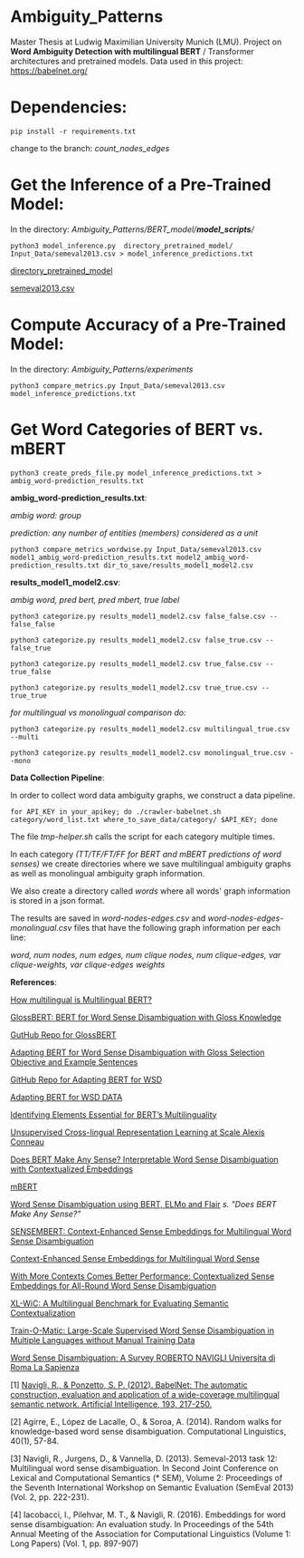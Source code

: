 # Ambiguity_Patterns

Master Thesis at Ludwig Maximilian University Munich (LMU). Project on **Word Ambiguity Detection with multilingual BERT** / Transformer architectures and pretrained models.  Data used in this project: https://babelnet.org/

# Dependencies:

```pip install -r requirements.txt```

change to the branch: *count_nodes_edges*


# Get the Inference of a Pre-Trained Model:

In the directory: *Ambiguity_Patterns/BERT_model/__model_scripts__/*

```python3 model_inference.py  directory_pretrained_model/  Input_Data/semeval2013.csv > model_inference_predictions.txt```


[directory_pretrained_model](https://entuedu-my.sharepoint.com/personal/boonpeng001_e_ntu_edu_sg/_layouts/15/onedrive.aspx?id=%2Fpersonal%2Fboonpeng001%5Fe%5Fntu%5Fedu%5Fsg%2FDocuments%2FBERT%2DWSD%2Fmodel&originalPath=aHR0cHM6Ly9lbnR1ZWR1LW15LnNoYXJlcG9pbnQuY29tLzpmOi9nL3BlcnNvbmFsL2Jvb25wZW5nMDAxX2VfbnR1X2VkdV9zZy9FZ3B0NzdFYW1ncEVsOXNPOTBGc3RyWUI1cHMxTzB2c0hVQTRGZnB6ZlZqNnZBP3J0aW1lPVhINnl3bkV5MlVn)

[semeval2013.csv](https://entuedu-my.sharepoint.com/personal/boonpeng001_e_ntu_edu_sg/_layouts/15/onedrive.aspx?originalPath=aHR0cHM6Ly9lbnR1ZWR1LW15LnNoYXJlcG9pbnQuY29tLzpmOi9nL3BlcnNvbmFsL2Jvb25wZW5nMDAxX2VfbnR1X2VkdV9zZy9Fc2RGQ1doQXdpNU90MEl0Qk9TazNVRUJLOEZVd2xNU2lfalNyQk42RnJHcWh3P3J0aW1lPUNURkY2WEV5MlVn&id=%2Fpersonal%2Fboonpeng001%5Fe%5Fntu%5Fedu%5Fsg%2FDocuments%2FBERT%2DWSD%2Fdata%2Ftest)

# Compute Accuracy of a Pre-Trained Model:

In the directory: *Ambiguity_Patterns/experiments*

```python3 compare_metrics.py Input_Data/semeval2013.csv model_inference_predictions.txt```


# Get Word Categories of BERT vs. mBERT

```python3 create_preds_file.py model_inference_predictions.txt > ambig_word-prediction_results.txt```

__ambig_word-prediction_results.txt__:

*ambig word:  group*

*prediction:  any number of entities (members) considered as a unit*


```python3 compare_metrics_wordwise.py Input_Data/semeval2013.csv model1_ambig_word-prediction_results.txt model2_ambig_word-prediction_results.txt dir_to_save/results_model1_model2.csv```

__results_model1_model2.csv__:

*ambig word, pred bert, pred mbert, true label*

```python3 categorize.py results_model1_model2.csv false_false.csv --false_false```

```python3 categorize.py results_model1_model2.csv false_true.csv --false_true```

```python3 categorize.py results_model1_model2.csv true_false.csv --true_false```

```python3 categorize.py results_model1_model2.csv true_true.csv --true_true```

*for multilingual vs monolingual comparison do:*

```python3 categorize.py results_model1_model2.csv multilingual_true.csv --multi```

```python3 categorize.py results_model1_model2.csv monolingual_true.csv --mono```


**Data Collection Pipeline**:

In order to collect word data ambiguity graphs, we construct a data pipeline.

```for API_KEY in your_apikey; do ./crawler-babelnet.sh category/word_list.txt where_to_save_data/category/ $API_KEY; done```


The file *tmp-helper.sh* calls the script for each category multiple times.

In each category *(TT/TF/FT/FF for BERT and mBERT predictions of word senses)* we create directories where we save multilingual ambiguity graphs as well as monolingual ambiguity graph information.

We also create a directory called *words* where all words' graph information is stored in a json format.

The results are saved in *word-nodes-edges.csv* and *word-nodes-edges-monolingual.csv* files that have the following graph information per each line:

*word, num nodes, num edges, num clique nodes, num clique-edges, var clique-weights, var clique-edges weights*


**References**:

[How multilingual is Multilingual BERT?](http://www.dhgarrette.com/papers/pires_multilingual_bert_acl2019.pdf)

[GlossBERT: BERT for Word Sense Disambiguation with Gloss Knowledge](https://arxiv.org/pdf/1908.07245.pdf)

[GutHub Repo for GlossBERT](https://github.com/HSLCY/GlossBERT)

[Adapting BERT for Word Sense Disambiguation with Gloss Selection Objective and Example Sentences](https://arxiv.org/abs/2009.11795)

[GitHub Repo for Adapting BERT for WSD](https://github.com/BPYap/BERT-WSD)

[Adapting BERT for WSD DATA](https://entuedu-my.sharepoint.com/personal/boonpeng001_e_ntu_edu_sg/_layouts/15/onedrive.aspx?originalPath=aHR0cHM6Ly9lbnR1ZWR1LW15LnNoYXJlcG9pbnQuY29tLzpmOi9nL3BlcnNvbmFsL2Jvb25wZW5nMDAxX2VfbnR1X2VkdV9zZy9Fc2RGQ1doQXdpNU90MEl0Qk9TazNVRUJLOEZVd2xNU2lfalNyQk42RnJHcWh3P3J0aW1lPWtnbF9tRF83MkVn&id=%2Fpersonal%2Fboonpeng001%5Fe%5Fntu%5Fedu%5Fsg%2FDocuments%2FBERT%2DWSD%2Fdata)

[Identifying Elements Essential for BERT’s Multilinguality](https://arxiv.org/pdf/2005.00396.pdf)

[Unsupervised Cross-lingual Representation Learning at Scale Alexis Conneau](https://www.aclweb.org/anthology/2020.acl-main.747.pdf)

[Does BERT Make Any Sense? Interpretable Word Sense Disambiguation with Contextualized Embeddings](https://www.inf.uni-hamburg.de/en/inst/ab/lt/publications/2019-wiedemannetal-bert-sense.pdf)

[mBERT](https://github.com/google-research/bert/blob/master/multilingual.md)

[Word Sense Disambiguation using BERT, ELMo and Flair](https://github.com/uhh-lt/bert-sense) _s. "Does BERT Make Any Sense?"_

[SENSEMBERT: Context-Enhanced Sense Embeddings for Multilingual Word Sense Disambiguation](http://sensembert.org/resources/scarlini_etal_aaai2020.pdf)

[Context-Enhanced Sense Embeddings for Multilingual Word Sense](http://sensembert.org/)

[With More Contexts Comes Better Performance: Contextualized Sense Embeddings for All-Round Word Sense Disambiguation](https://www.aclweb.org/anthology/2020.emnlp-main.285.pdf)

[XL-WiC: A Multilingual Benchmark for Evaluating Semantic Contextualization](https://arxiv.org/pdf/2010.06478.pdf)

[Train-O-Matic: Large-Scale Supervised Word Sense Disambiguation in Multiple Languages without Manual Training Data](https://www.aclweb.org/anthology/D17-1008.pdf)

[Word Sense Disambiguation: A Survey ROBERTO NAVIGLI Universita di Roma La Sapienza](http://wwwusers.di.uniroma1.it/~navigli/pubs/ACM_Survey_2009_Navigli.pdf)

[1] [Navigli, R., & Ponzetto, S. P. (2012). BabelNet: The automatic
construction, evaluation and application of a wide-coverage multilingual
semantic network. Artificial Intelligence, 193, 217-250.](http://wwwusers.di.uniroma1.it/~navigli/pubs/AIJ_2012_Navigli_Ponzetto.pdf)

[2] Agirre, E., López de Lacalle, O., & Soroa, A. (2014). Random walks
for knowledge-based word sense disambiguation. Computational
Linguistics, 40(1), 57-84.

[3] Navigli, R., Jurgens, D., & Vannella, D. (2013). Semeval-2013 task
12: Multilingual word sense disambiguation. In Second Joint Conference
on Lexical and Computational Semantics (* SEM), Volume 2: Proceedings of
the Seventh International Workshop on Semantic Evaluation (SemEval 2013)
(Vol. 2, pp. 222-231).

[4] Iacobacci, I., Pilehvar, M. T., & Navigli, R. (2016). Embeddings for
word sense disambiguation: An evaluation study. In Proceedings of the
54th Annual Meeting of the Association for Computational Linguistics
(Volume 1: Long Papers) (Vol. 1, pp. 897-907)
